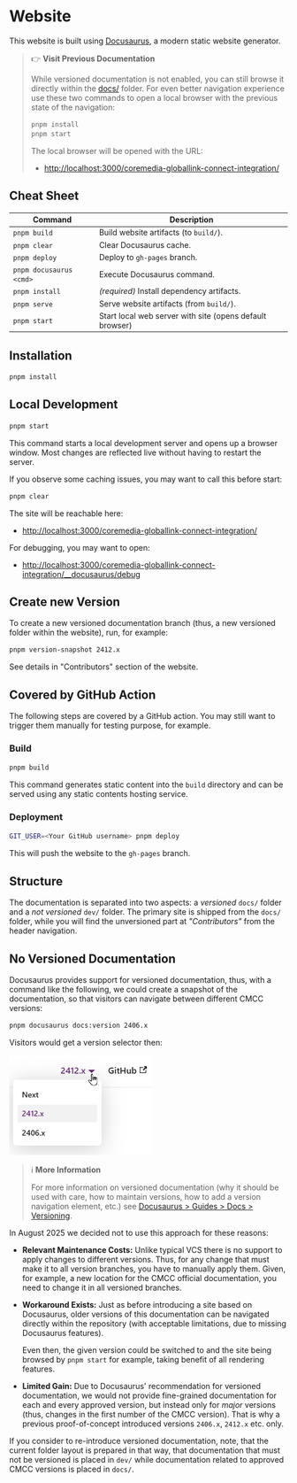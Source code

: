 # Website

This website is built using [Docusaurus](https://docusaurus.io/), a modern
static website generator.

> 👉 **Visit Previous Documentation**
>
> While versioned documentation is not enabled, you can still browse it directly
> within the [docs/](./docs/) folder. For even better navigation experience
> use these two commands to open a local browser with the previous state of
> the navigation:
>
> ```bash
> pnpm install
> pnpm start
> ```
>
> The local browser will be opened with the URL:
>
> * <http://localhost:3000/coremedia-globallink-connect-integration/>

## Cheat Sheet

| Command                   | Description                                              |
|---------------------------|----------------------------------------------------------|
| `pnpm build`              | Build website artifacts (to `build/`).                   |
| `pnpm clear`              | Clear Docusaurus cache.                                  |
| `pnpm deploy`             | Deploy to `gh-pages` branch.                             |
| `pnpm docusaurus <cmd>`   | Execute Docusaurus command.                              |
| `pnpm install`            | _(required)_ Install dependency artifacts.               |
| `pnpm serve`              | Serve website artifacts (from `build/`).                 |
| `pnpm start`              | Start local web server with site (opens default browser) |

## Installation

```bash
pnpm install
```

## Local Development

```bash
pnpm start
```

This command starts a local development server and opens up a browser window.
Most changes are reflected live without having to restart the server.

If you observe some caching issues, you may want to call this before start:

```bash
pnpm clear
```

The site will be reachable here:

* <http://localhost:3000/coremedia-globallink-connect-integration/>

For debugging, you may want to open:

* <http://localhost:3000/coremedia-globallink-connect-integration/__docusaurus/debug>

## Create new Version

To create a new versioned documentation branch (thus, a new versioned folder
within the website), run, for example:

```bash
pnpm version-snapshot 2412.x
```

See details in "Contributors" section of the website.

## Covered by GitHub Action

The following steps are covered by a GitHub action. You may still want to
trigger them manually for testing purpose, for example.

### Build

```bash
pnpm build
```

This command generates static content into the `build` directory and can be
served using any static contents hosting service.

### Deployment

```bash
GIT_USER=<Your GitHub username> pnpm deploy
```

This will push the website to the `gh-pages` branch.

## Structure

The documentation is separated into two aspects: a _versioned_ `docs/` folder
and a _not versioned_ `dev/` folder. The primary site is shipped from the
`docs/` folder, while you will find the unversioned part at _"Contributors"_
from the header navigation.

## No Versioned Documentation

Docusaurus provides support for versioned documentation, thus, with a command
like the following, we could create a snapshot of the documentation, so that
visitors can navigate between different CMCC versions:

```bash
pnpm docusaurus docs:version 2406.x
```

Visitors would get a version selector then:

![CMCC Version Selector Example (powered by Docusaurus)](./cmcc-version-selector.png)

> ℹ️ **More Information**
>
> For more information on versioned documentation (why it should be used with care,
> how to maintain versions, how to add a version navigation element, etc.) see
> [Docusaurus > Guides > Docs > Versioning](https://docusaurus.io/docs/versioning).

In August 2025 we decided not to use this approach for these reasons:

* **Relevant Maintenance Costs:**
  Unlike typical VCS there is no support to apply changes to different versions.
  Thus, for any change that must make it to all version branches, you have to
  manually apply them. Given, for example, a new location for the CMCC official
  documentation, you need to change it in all versioned branches.

* **Workaround Exists:**
  Just as before introducing a site based on Docusaurus, older versions of this
  documentation can be navigated directly within the repository (with acceptable
  limitations, due to missing Docusaurus features).

  Even then, the given version could be switched to and the site being
  browsed by `pnpm start` for example, taking benefit of all rendering
  features.

* **Limited Gain:**
  Due to Docusaurus' recommendation for versioned documentation, we would not
  provide fine-grained documentation for each and every approved version, but
  instead only for _major_ versions (thus, changes in the first number of the
  CMCC version). That is why a previous proof-of-concept introduced versions
  `2406.x`, `2412.x` etc. only.

If you consider to re-introduce versioned documentation, note, that the current
folder layout is prepared in that way, that documentation that must not be
versioned is placed in `dev/` while documentation related to approved CMCC
versions is placed in `docs/`.
